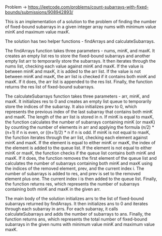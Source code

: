 Problem -> https://leetcode.com/problems/count-subarrays-with-fixed-bounds/submissions/908942893/



This is an implementation of a solution to the problem of finding the number of fixed-bound subarrays in a given integer array nums with minimum value minK and maximum value maxK.

The solution has two helper functions - findArrays and calculateSubarrays.

The findArrays function takes three parameters - nums, minK, and maxK. It creates an empty list res to store the fixed-bound subarrays and another empty list arr to temporarily store the subarrays. It then iterates through the nums list, checking each value against minK and maxK. If the value is between minK and maxK, it is added to the arr list. If the value is not between minK and maxK, the arr list is checked if it contains both minK and maxK. If it does, the arr list is appended to the res list. Finally, the function returns the res list of fixed-bound subarrays.

The calculateSubarrays function takes three parameters - arr, minK, and maxK. It initializes res to 0 and creates an empty list queue to temporarily store the indices of the subarray. It also initializes prev to 0, which represents the previous index of the last subarray that contains both minK and maxK. The length of the arr list is stored in n. If minK is equal to maxK, the function calculates the number of subarrays containing minK (or maxK) by counting the number of elements in arr and applying the formula (n/2) * (n+1) if n is even, or ((n+1)/2) * n if n is odd. If minK is not equal to maxK, the function iterates through the arr list, checking each element against minK and maxK. If the element is equal to either minK or maxK, the index of the element is added to the queue list. If the element is not equal to either minK or maxK, the function checks if the queue list contains both minK and maxK. If it does, the function removes the first element of the queue list and calculates the number of subarrays containing both minK and maxK using the indices of the removed element, prev, and the current index i. The number of subarrays is added to res, and prev is set to the removed element plus one. The current index i is then added to the queue list. Finally, the function returns res, which represents the number of subarrays containing both minK and maxK in the given arr.

The main body of the solution initializes arrs to the list of fixed-bound subarrays returned by findArrays. It then initializes ans to 0 and iterates through each subarray in arrs. For each subarray, it calls calculateSubarrays and adds the number of subarrays to ans. Finally, the function returns ans, which represents the total number of fixed-bound subarrays in the given nums with minimum value minK and maximum value maxK.



